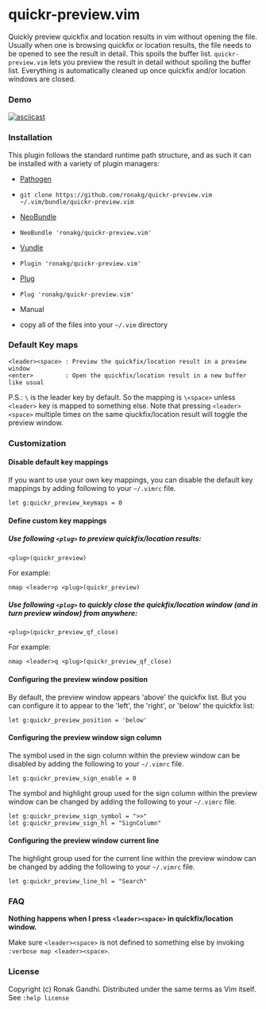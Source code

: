 # quickr-preview.vim

Quickly preview quickfix and location results in vim without opening the file. Usually when
one is browsing quickfix or location results, the file needs to be opened to see the result
in detail. This spoils the buffer list. `quickr-preview.vim` lets you preview the result in
detail without spoiling the buffer list. Everything is automatically cleaned up once quickfix
and/or location windows are closed.

### Demo

[![asciicast](https://asciinema.org/a/47400.png)](https://asciinema.org/a/47400)

### Installation

This plugin follows the standard runtime path structure, and as such it can be
installed with a variety of plugin managers:

*  [Pathogen](https://github.com/tpope/vim-pathogen)
  - `git clone https://github.com/ronakg/quickr-preview.vim ~/.vim/bundle/quickr-preview.vim`
*  [NeoBundle](https://github.com/Shougo/neobundle.vim)
  - `NeoBundle 'ronakg/quickr-preview.vim'`
*  [Vundle](https://github.com/gmarik/vundle)
  - `Plugin 'ronakg/quickr-preview.vim'`
*  [Plug](https://github.com/junegunn/vim-plug)
  - `Plug 'ronakg/quickr-preview.vim'`
*  Manual
  - copy all of the files into your `~/.vim` directory

### Default Key maps

```vim
<leader><space> : Preview the quickfix/location result in a preview window
<enter>         : Open the quickfix/location result in a new buffer like usual
```
P.S.: `\` is the leader key by default. So the mapping is `\<space>` unless `<leader>`
key is mapped to something else. Note that pressing `<leader><space>` multiple times on
the same qiuckfix/location result will toggle the preview window.

### Customization

#### Disable default key mappings
If you want to use your own key mappings, you can disable the default key
mappings by adding following to your `~/.vimrc` file.

```vim
let g:quickr_preview_keymaps = 0
```

#### Define custom key mappings

##### Use following `<plug>` to preview quickfix/location results:

```vim
<plug>(quickr_preview)
```

For example:

```vim
nmap <leader>p <plug>(quickr_preview)
```

##### Use following `<plug>` to quickly close the quickfix/location window (and in turn preview window) from anywhere:

```vim
<plug>(quickr_preview_qf_close)
```

For example:

```vim
nmap <leader>q <plug>(quickr_preview_qf_close)
```

#### Configuring the preview window position
By default, the preview window appears 'above' the quickfix list.  But you can configure it to appear to the 'left', the 'right', or 'below' the quickfix list:

```vim
let g:quickr_preview_position = 'below'
```

#### Configuring the preview window sign column
The symbol used in the sign column within the preview window can be disabled by
adding the following to your `~/.vimrc` file.

```vim
let g:quickr_preview_sign_enable = 0
```

The symbol and highlight group used for the sign column within the preview window
can be changed by adding the following to your `~/.vimrc` file.

```vim
let g:quickr_preview_sign_symbol = ">>"
let g:quickr_preview_sign_hl = "SignColumn"
```

#### Configuring the preview window current line
The highlight group used for the current line within the preview window can be
changed by adding the following to your `~/.vimrc` file.

```vim
let g:quickr_preview_line_hl = "Search"
```

### FAQ

**Nothing happens when I press `<leader><space>` in quickfix/location window.**

Make sure `<leader><space>` is not defined to something else by invoking `:verbose map <leader><space>`.

### License
Copyright (c) Ronak Gandhi. Distributed under the same terms as Vim itself. See
`:help license`
